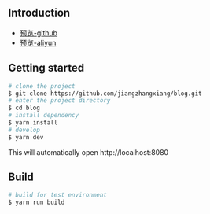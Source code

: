 
## Introduction

* [预览-github](https://jiangzhangxiang.github.io/blog/)
* [预览-aliyun](http://121.43.63.77:9088/)

## Getting started

```bash
# clone the project
$ git clone https://github.com/jiangzhangxiang/blog.git
# enter the project directory
$ cd blog
# install dependency
$ yarn install
# develop
$ yarn dev
```

This will automatically open http://localhost:8080

## Build

```bash
# build for test environment
$ yarn run build
```